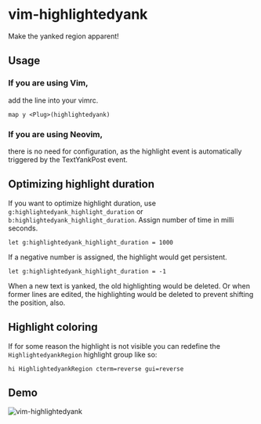 # vim-highlightedyank
Make the yanked region apparent!

## Usage

### If you are using Vim,

add the line into your vimrc.

```vim
map y <Plug>(highlightedyank)
```

### If you are using Neovim,
there is no need for configuration, as the highlight event is automatically triggered by the TextYankPost event.

## Optimizing highlight duration

If you want to optimize highlight duration, use `g:highlightedyank_highlight_duration` or `b:highlightedyank_highlight_duration`. Assign number of time in milli seconds.

```vim
let g:highlightedyank_highlight_duration = 1000
```

If a negative number is assigned, the highlight would get persistent.

```vim
let g:highlightedyank_highlight_duration = -1
```

When a new text is yanked, the old highlighting would be deleted. Or when
former lines are edited, the highlighting would be deleted to prevent shifting
the position, also.

## Highlight coloring

If for some reason the highlight is not visible you can redefine the
`HighlightedyankRegion` highlight group like so:

```
hi HighlightedyankRegion cterm=reverse gui=reverse
```

## Demo
![vim-highlightedyank](http://i.imgur.com/HulyZ6n.gif)
